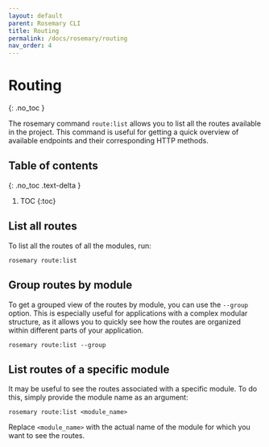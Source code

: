 ```yaml
---
layout: default
parent: Rosemary CLI
title: Routing
permalink: /docs/rosemary/routing
nav_order: 4
---
```


# Routing
{: .no_toc }

The rosemary command `route:list` allows you to list all the routes available in the project. This command is useful for getting a quick overview of available endpoints and their corresponding HTTP methods.

## Table of contents
{: .no_toc .text-delta }

1. TOC
{:toc}



## List all routes

To list all the routes of all the modules, run:

```
rosemary route:list
```

## Group routes by module

To get a grouped view of the routes by module, you can use the `--group` option. This is especially useful 
for applications with a complex modular structure, as it allows you to quickly see how the routes are organized within different parts of your application.

```
rosemary route:list --group
```

## List routes of a specific module

It may be useful to see the routes associated with a specific module. To do this, simply provide the module 
name as an argument:

```
rosemary route:list <module_name>
```

Replace `<module_name>` with the actual name of the module for which you want to see the routes.
